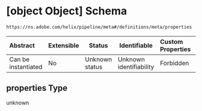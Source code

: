 # \[object Object] Schema

```txt
https://ns.adobe.com/helix/pipeline/meta#/definitions/meta/properties
```




| Abstract            | Extensible | Status         | Identifiable            | Custom Properties | Additional Properties | Access Restrictions | Defined In                                                    |
| :------------------ | ---------- | -------------- | ----------------------- | :---------------- | --------------------- | ------------------- | ------------------------------------------------------------- |
| Can be instantiated | No         | Unknown status | Unknown identifiability | Forbidden         | Allowed               | none                | [meta.schema.json\*](meta.schema.json "open original schema") |

## properties Type

unknown
